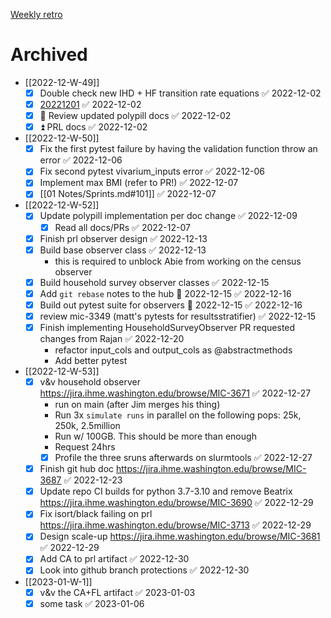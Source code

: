  [Weekly retro](Weekly%20retro.md)

# Archived

- [[2022-12-W-49]]
	- [x] Double check new IHD + HF transition rate equations ✅ 2022-12-02
	- [x] [20221201](02%20Projects/CVD/Checkins/20221201.md) ✅ 2022-12-02
	- [x] 🔼 Review updated polypill docs ✅ 2022-12-02
	- [x] ⏫  PRL docs ✅ 2022-12-02
- [[2022-12-W-50]]
	- [x] Fix the first pytest failure by having the validation function throw an error ✅ 2022-12-06
	- [x] Fix second pytest vivarium_inputs error ✅ 2022-12-06
	- [x] Implement max BMI (refer to PR!) ✅ 2022-12-07
	- [x] [[01 Notes/Sprints.md#101]] ✅ 2022-12-07
- [[2022-12-W-52]]
	- [x] Update polypill implementation per doc change ✅ 2022-12-09
		- [x] Read all docs/PRs ✅ 2022-12-07
	- [x] Finish prl observer design ✅ 2022-12-13
	- [x] Build base observer class ✅ 2022-12-13
		- this is required to unblock Abie from working on the census observer
	- [x] Build household survey observer classes ✅ 2022-12-15
	- [x] Add `git rebase` notes to the hub 📅 2022-12-15 ✅ 2022-12-16
	- [x] Build out pytest suite for observers 📅 2022-12-15 ✅ 2022-12-16
	- [x] review mic-3349 (matt's pytests for resultsstratifier) ✅ 2022-12-15
	- [x] Finish implementing HouseholdSurveyObserver PR requested changes from Rajan ✅ 2022-12-20
		- refactor input_cols and output_cols as @abstractmethods
		- Add better pytest
- [[2022-12-W-53]]
	- [x] v&v household observer https://jira.ihme.washington.edu/browse/MIC-3671 ✅ 2022-12-27
		-  run on main (after Jim merges his thing)
		-  Run 3x `simulate runs` in parallel on the following pops: 25k, 250k, 2.5million
		-  Run w/ 100GB. This should be more than enough
		- Request 24hrs
		- [x] Profile the three sruns afterwards on slurmtools ✅ 2022-12-27
	- [x] Finish git hub doc https://jira.ihme.washington.edu/browse/MIC-3687 ✅ 2022-12-23
	- [x] Update repo CI builds for python 3.7-3.10 and remove Beatrix https://jira.ihme.washington.edu/browse/MIC-3690 ✅ 2022-12-29
	- [x] Fix isort/black failing on prl https://jira.ihme.washington.edu/browse/MIC-3713 ✅ 2022-12-29
	- [x] Design scale-up https://jira.ihme.washington.edu/browse/MIC-3681 ✅ 2022-12-29
	- [x] Add CA to prl artifact ✅ 2022-12-30
	- [x] Look into github branch protections ✅ 2022-12-30
- [[2023-01-W-1]]
	- [x] v&v the CA+FL artifact ✅ 2023-01-03
	- [x] some task ✅ 2023-01-06

